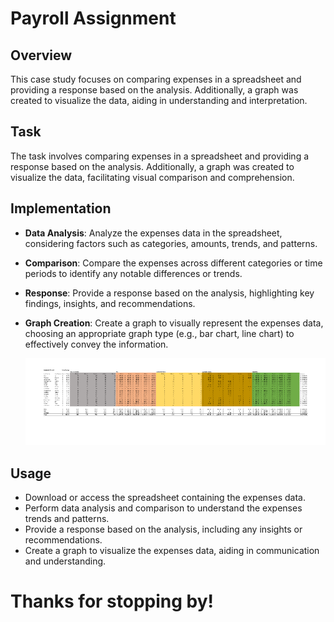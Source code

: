 # Payroll Assignment

## Overview
This case study focuses on comparing expenses in a spreadsheet and providing a response based on the analysis. Additionally, a graph was created to visualize the data, aiding in understanding and interpretation.

## Task
The task involves comparing expenses in a spreadsheet and providing a response based on the analysis. Additionally, a graph was created to visualize the data, facilitating visual comparison and comprehension.

## Implementation
- **Data Analysis**: Analyze the expenses data in the spreadsheet, considering factors such as categories, amounts, trends, and patterns.
- **Comparison**: Compare the expenses across different categories or time periods to identify any notable differences or trends.
- **Response**: Provide a response based on the analysis, highlighting key findings, insights, and recommendations.
- **Graph Creation**: Create a graph to visually represent the expenses data, choosing an appropriate graph type (e.g., bar chart, line chart) to effectively convey the information.

  <img src = "https://github.com/Frances-Odunaiya/Data-Analysis-using-Microsoft-Excel/blob/main/Data%20Analysis%20using%20Microsoft%20Excel/Payroll%20Assignment/PayRoll%20Assignment.png" alt = "Payroll Assignment">

## Usage
- Download or access the spreadsheet containing the expenses data.
- Perform data analysis and comparison to understand the expenses trends and patterns.
- Provide a response based on the analysis, including any insights or recommendations.
- Create a graph to visualize the expenses data, aiding in communication and understanding.

# Thanks for stopping by!
